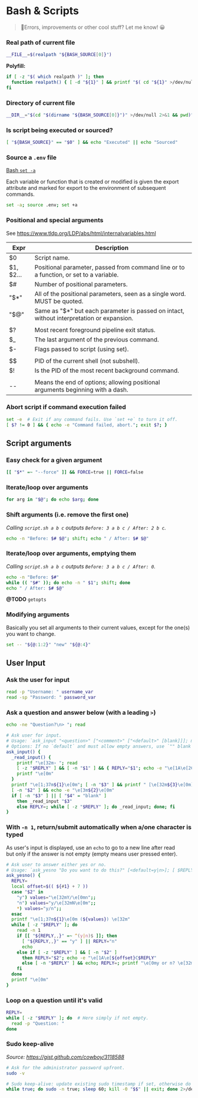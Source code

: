 # Bash & Scripts

> 👋Errors, improvements or other cool stuff? Let me know! 😀


### Real path of current file

```bash
__FILE__=$(realpath "${BASH_SOURCE[0]}")
```

**Polyfill:**

```bash
if [ -z "$( which realpath )" ]; then
  function realpath() { [ -d "${1}" ] && printf "$( cd "${1}" >/dev/null 2>&1 && pwd )" || printf "${1}"; }
fi
```


### Directory of current file

```bash
__DIR__="$(cd "$(dirname "${BASH_SOURCE[0]}")" >/dev/null 2>&1 && pwd)"
```


### Is script being executed or sourced?

```bash
[ "${BASH_SOURCE}" == "$0" ] && echo "Executed" || echo "Sourced"
```

### Source a `.env` file

[Bash `set -a`](https://www.gnu.org/software/bash/manual/html_node/The-Set-Builtin.html)

Each variable or function that is created or modified is given the export attribute and marked for
export to the environment of subsequent commands.

```bash
set -a; source .env; set +a
```

### Positional and special arguments

See https://www.tldp.org/LDP/abs/html/internalvariables.html

| Expr    | Description                                                                               |
| ------- | ----------------------------------------------------------------------------------------- |
| $0      | Script name.                                                                              |
| $1, $2… | Positional parameter, passed from command line or to a function, or set to a variable.    |
| $#      | Number of positional parameters.                                                          |
| "$*"    | All of the positional parameters, seen as a single word. MUST be quoted.                  |
| "$@"    | Same as "$*" but each parameter is passed on intact, without interpretation or expansion. |
|         |                                                                                           |
| $?      | Most recent foreground pipeline exit status.                                              |
| $_      | The last argument of the previous command.                                                |
| $-      | Flags passed to script (using set).                                                       |
|         |                                                                                           |
| $$      | PID of the current shell (not subshell).                                                  |
| $!      | Is the PID of the most recent background command.                                         |
|         |                                                                                           |
| --      | Means the end of options; allowing positional arguments beginning with a dash.            |


### Abort script if command execution failed

```bash
set -e  # Exit if any command fails. Use `set +e` to turn it off.
[ $? != 0 ] && { echo -e "Command failed, abort."; exit $?; }
```


## Script arguments

### Easy check for a given argument

```bash
[[ "$*" =~ "--force" ]] && FORCE=true || FORCE=false
```


### Iterate/loop over arguments

```bash
for arg in "$@"; do echo $arg; done
```


### Shift arguments (i.e. remove the first one)

_Calling `script.sh a b c` outputs `Before: 3 a b c / After: 2 b c`._

```bash
echo -n "Before: $# $@"; shift; echo " / After: $# $@"
```  


### Iterate/loop over arguments, emptying them

_Calling `script.sh a b c` outputs `Before: 3 a b c / After: 0`._

```bash
echo -n "Before: $#"
while (( "$#" )); do echo -n " $1"; shift; done
echo " / After: $# $@"
```

**@TODO** `getopts`


### Modifying arguments

Basically you set all arguments to their current values, except for the one(s) you want to change.

```bash
set -- "${@:1:2}" "new" "${@:4}"
```


## User Input

### Ask the user for input

```bash
read -p "Username: " username_var
read -sp "Password: " password_var
```


### Ask a question and answer below (with a leading `>`)

```bash
echo -ne "Question?\n> "; read
```

```bash
# Ask user for input.
# Usage: `ask_input "<question>" ["<comment>" ["<default>" [blank]]]; myvar="$REPLY"`
# Options: If no `default` and must allow empty answers, use `"" blank`.
ask_input() {
  _read_input() {
    printf "\e[32m› "; read
    [ -z "$REPLY" ] && [ -n "$1" ] && { REPLY="$1"; echo -e "\e[1A\e[2C$REPLY"; }
    printf "\e[0m"
  }
  printf "\e[1;37m${1}\e[0m"; [ -n "$3" ] && printf " [\e[32m${3}\e[0m]"; echo
  [ -n "$2" ] && echo -e "\e[3m${2}\e[0m"
  if [ -n "$3" ] || [ "$4" = "blank" ]
    then _read_input "$3"
    else REPLY=; while [ -z "$REPLY" ]; do _read_input; done; fi
}
```


### With `-n 1`, return/submit automatically when a/one character is typed

As user's input is displayed, use an `echo` to go to a new line after read  
but only if the answer is not empty (empty means user pressed enter).

```bash
# Ask user to answer either yes or no.
# Usage: `ask_yesno "Do you want to do this?" [<default=y|n>]; [ $REPLY == "y" ] && echo "yes" || echo "no"`
ask_yesno() {
  REPLY=
  local offset=$(( ${#1} + 7 ))
  case "$2" in
    "y") values="\e[32mY/\e[0mn";;
    "n") values="y/\e[32mN\e[0m";;
    *) values="y/n";;
  esac
  printf "\e[1;37m${1}\e[0m (${values}) \e[32m"
  while [ -z "$REPLY" ]; do
    read -n 1
    if [[ "${REPLY,,}" =~ ^(y|n)$ ]]; then
      [ "${REPLY,,}" == "y" ] || REPLY="n"
      echo
    else if [ -z "$REPLY" ] && [ -n "$2" ]
      then REPLY="$2"; echo -e "\e[1A\e[${offset}C$REPLY"
      else [ -n "$REPLY" ] && echo; REPLY=; printf "\e[0my or n? \e[32m"; fi
    fi
  done
  printf "\e[0m"
}
```


### Loop on a question until it's valid

```bash
REPLY=
while [ -z "$REPLY" ]; do  # Here simply if not empty.
  read -p "Question: "
done
```


### Sudo keep-alive

_Source: https://gist.github.com/cowboy/3118588_

```bash
# Ask for the administrator password upfront.
sudo -v

# Sudo keep-alive: update existing sudo timestamp if set, otherwise do nothing.
while true; do sudo -n true; sleep 60; kill -0 "$$" || exit; done 2>/dev/null &
```

